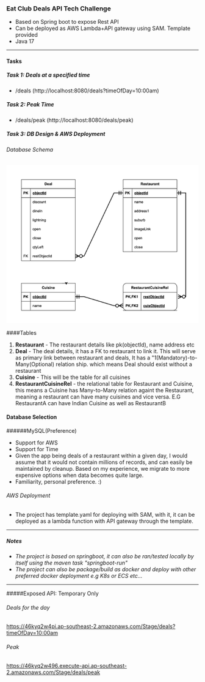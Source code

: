 ### Eat Club Deals API Tech Challenge

- Based on Spring boot to expose Rest API
- Can be deployed as AWS Lambda+API gateway using SAM. Template provided
- Java 17
------------
#### Tasks
##### Task 1: Deals at a specified time
- /deals (http://localhost:8080/deals?timeOfDay=10:00am)

##### Task 2: Peak Time
- /deals/peak (http://localhost:8080/deals/peak)

##### Task 3: DB Design & AWS Deployment

###### Database Schema
[![DBSchema](https://raw.githubusercontent.com/kensilva/eatclubdealschallenge/refs/heads/main/schema/schema.png "DBSchema")](https://raw.githubusercontent.com/kensilva/eatclubdealschallenge/refs/heads/main/schema/schema.png "DBSchema")

####Tables
1. **Restaurant** -  The restaurant details like pk(objectId), name address etc
2. **Deal** - The deal details, it has a FK to restaurant to link it. This will serve as primary link between restaurant and deals, It has a "1(Mandatory)-to-Many(Optional) relation ship. which means Deal should exist without a restaurant
3. **Cuisine** - This will be the table for all cuisines
4. **RestaurantCuisineRel** - the relational table for Restaurant and Cuisine, this means a Cuisine has Many-to-Many relation againt the Restaurant, meaning a restaurant can have many cuisines and vice versa. E.G RestaurantA can have Indian Cuisine as well as RestaurantB

#### Database Selection
######MySQL(Preference)
- Support for AWS
- Support for Time
- Given the app being deals of a restaurant within a given day, I would assume that it would not contain millions of records, and can easily be maintained by cleanup. Based on my experience, we migrate to more expensive options when data becomes quite large.
- Familiarity, personal preference. :)

###### AWS Deployment
- The project has template.yaml for deploying with SAM, with it, it can be deployed as a lambda function with API gateway through the template.
------------
##### Notes
- *The project is based on springboot, it can also be ran/tested locally by itself using the maven task "springboot-run"*
- *The project can also be package/build as docker and deploy with other preferred docker deployment e.g K8s or ECS etc...*
------------
#####Exposed API: Temporary Only
###### Deals for the day
https://46kyq2w4pi.ap-southeast-2.amazonaws.com/Stage/deals?timeOfDay=10:00am

###### Peak
https://46kyq2w496.execute-api.ap-southeast-2.amazonaws.com/Stage/deals/peak

